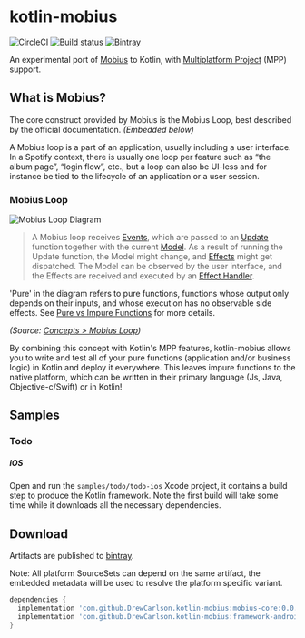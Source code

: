 # kotlin-mobius
[![CircleCI](https://circleci.com/gh/DrewCarlson/kotlin-mobius.svg?style=shield&circle-token=5969d260c8b600d8fb1e55b633eabb7760fcea46)](https://circleci.com/gh/DrewCarlson/kotlin-mobius)
[![Build status](https://ci.appveyor.com/api/projects/status/khk856p46q6ybqiy/branch/master?svg=true)](https://ci.appveyor.com/project/DrewCarlson/kotlin-mobius/branch/master)
[![Bintray](https://img.shields.io/bintray/v/drewcarlson/kotlin-mobius/core-common.svg?style=flat-rounded)](https://bintray.com/drewcarlson/kotlin-mobius)

An experimental port of [Mobius](https://github.com/spotify/mobius) to Kotlin, with [Multiplatform Project](https://kotlinlang.org/docs/reference/multiplatform.html) (MPP) support.

## What is Mobius?

The core construct provided by Mobius is the Mobius Loop, best described by the official documentation. _(Embedded below)_

A Mobius loop is a part of an application, usually including a user interface.
In a Spotify context, there is usually one loop per feature such as “the album page”, “login flow”, etc., but a loop can also be UI-less and for instance be tied to the lifecycle of an application or a user session.

### Mobius Loop

![Mobius Loop Diagram](https://raw.githubusercontent.com/wiki/spotify/mobius/mobius-diagram.png)

> A Mobius loop receives [Events](https://github.com/spotify/mobius/wiki/Event), which are passed to an [Update](https://github.com/spotify/mobius/wiki/Update) function together with the current [Model](https://github.com/spotify/mobius/wiki/Model).
> As a result of running the Update function, the Model might change, and [Effects](https://github.com/spotify/mobius/wiki/Effect) might get dispatched.
> The Model can be observed by the user interface, and the Effects are received and executed by an [Effect Handler](https://github.com/spotify/mobius/wiki/Effect-Handler).

'Pure' in the diagram refers to pure functions, functions whose output only depends on their inputs, and whose execution has no observable side effects.
 See [Pure vs Impure Functions](https://github.com/spotify/mobius/wiki/Pure-vs-Impure-Functions) for more details.

_(Source: [Concepts > Mobius Loop](https://github.com/spotify/mobius/wiki/Concepts/53777574e070e168f2c3bdebc1be544edfcee2cf#mobius-loop))_

By combining this concept with Kotlin's MPP features, kotlin-mobius allows you to write and test all of your pure functions (application and/or business logic) in Kotlin and deploy it everywhere.
This leaves impure functions to the native platform, which can be written in their primary language (Js, Java, Objective-c/Swift) or in Kotlin!

## Samples


### Todo

##### iOS

Open and run the `samples/todo/todo-ios` Xcode project, it contains a build step to produce the Kotlin framework.
Note the first build will take some time while it downloads all the necessary dependencies.

## Download

Artifacts are published to [bintray](https://bintray.com/drewcarlson/kotlin-mobius).

Note: All platform SourceSets can depend on the same artifact, the embedded metadata will be used to resolve the platform specific variant.

```groovy
dependencies {
  implementation 'com.github.DrewCarlson.kotlin-mobius:mobius-core:0.0.9'
  implementation 'com.github.DrewCarlson.kotlin-mobius:framework-android:0.0.9'
}
```
